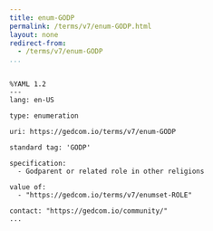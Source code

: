 ```yaml
---
title: enum-GODP
permalink: /terms/v7/enum-GODP.html
layout: none
redirect-from:
  - /terms/v7/enum-GODP
...
```


```

%YAML 1.2
---
lang: en-US

type: enumeration

uri: https://gedcom.io/terms/v7/enum-GODP

standard tag: 'GODP'

specification:
  - Godparent or related role in other religions

value of:
  - "https://gedcom.io/terms/v7/enumset-ROLE"

contact: "https://gedcom.io/community/"
...

```
